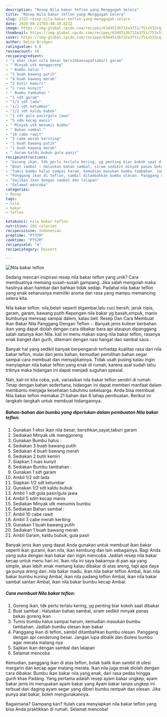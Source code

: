 ```yaml
---
description: "Resep Nila bakar teflon yang Menggugah Selera"
title: "Resep Nila bakar teflon yang Menggugah Selera"
slug: 2337-resep-nila-bakar-teflon-yang-menggugah-selera
date: 2020-08-21T03:48:39.821Z
image: https://img-global.cpcdn.com/recipes/63d4513b732a3f51/751x532cq70/nila-bakar-teflon-foto-resep-utama.jpg
thumbnail: https://img-global.cpcdn.com/recipes/63d4513b732a3f51/751x532cq70/nila-bakar-teflon-foto-resep-utama.jpg
cover: https://img-global.cpcdn.com/recipes/63d4513b732a3f51/751x532cq70/nila-bakar-teflon-foto-resep-utama.jpg
author: Delia Bridges
ratingvalue: 4.8
reviewcount: 10
recipeingredient:
- "1 ekor ikan nila besar bersihkansayattaburi garam"
- " Minyak utk menggoreng"
- " Bumbu halus "
- "3 buah bawang putih"
- "4 buah bawang merah"
- "2 butir kemiri"
- "1 ruas kunyit"
- " Bumbu tambahan "
- "1 sdt garam"
- "1/2 sdt lada"
- "1/2 sdt ketumbar"
- "1/2 sdt kaldu bubuk"
- "1 sdt gula pasirgula jawa"
- "5 sdm kecap manis"
- " Minyak utk menumis bumbu"
- " Bahan sambal "
- "10 cabe rawit"
- "3 cabe merah keriting"
- "1 buah bawang putih"
- "1 buah bawang merah"
- " Garam kaldu bubuk gula pasir"
recipeinstructions:
- "Goreng ikan, tdk perlu terlalu kering, yg penting biar kokoh saat dibakar"
- "Buat sambal : Haluskan bahan sambal, siram sedikit minyak panas bekas goreng ikan"
- "Tumis bumbu halus sampai harum, kemudian masukan bumbu tambahan. Jadilah bumbu olesan ikan bakar"
- "Panggang ikan di teflon, sambil ditambahkan bumbu olesan. Panggang dengan api cenderung besar. Jangan lupa dibalik dan diolesi bumbu agar merata matang nya"
- "Sajikan ikan dengan sambal dan lalapan"
- "Selamat mencoba"
categories:
- Resep
tags:
- nila
- bakar
- teflon

katakunci: nila bakar teflon 
nutrition: 202 calories
recipecuisine: Indonesian
preptime: "PT37M"
cooktime: "PT52M"
recipeyield: "4"
recipecategory: Dessert

---
```



![Nila bakar teflon](https://img-global.cpcdn.com/recipes/63d4513b732a3f51/751x532cq70/nila-bakar-teflon-foto-resep-utama.jpg)

Sedang mencari inspirasi resep nila bakar teflon yang unik? Cara membuatnya memang susah-susah gampang. Jika salah mengolah maka hasilnya akan hambar dan bahkan tidak sedap. Padahal nila bakar teflon yang enak seharusnya memiliki aroma dan rasa yang mampu memancing selera kita.

Nila bakar teflon. nila,belah seperti digambar,lalu cuci bersih, jeruk nipis, garam, garam, bawang putih Kepengen nila bakar yg basah,empuk, manis bumbunya meresap sampai dalem, kalau beli. Resep Dan Cara Membuat Ikan Bakar Nila Panggang Dengan Teflon -. Banyak jenis kuliner berbahan ikan yang dapat diolah dengan cara dibakar bara api ataupun dipanggang salah satunya ikan Nila. kali ini menu makan siang nila bakar teflon, rasanya enak banget dan gurih, ditemani dengan nasi hangat dan sambal saus .

Banyak hal yang sedikit banyak berpengaruh terhadap kualitas rasa dari nila bakar teflon, mulai dari jenis bahan, kemudian pemilihan bahan segar sampai cara membuat dan menyajikannya. Tidak usah pusing kalau ingin menyiapkan nila bakar teflon yang enak di rumah, karena asal sudah tahu triknya maka hidangan ini dapat menjadi suguhan spesial.


Nah, kali ini kita coba, yuk, variasikan nila bakar teflon sendiri di rumah. Tetap dengan bahan sederhana, hidangan ini dapat memberi manfaat dalam membantu menjaga kesehatan tubuhmu sekeluarga. Anda bisa membuat Nila bakar teflon memakai 21 bahan dan 6 tahap pembuatan. Berikut ini langkah-langkah untuk membuat hidangannya.

<!--inarticleads1-->

##### Bahan-bahan dan bumbu yang diperlukan dalam pembuatan Nila bakar teflon:

1. Gunakan 1 ekor ikan nila besar, bersihkan,sayat,taburi garam
1. Sediakan  Minyak utk menggoreng
1. Gunakan  Bumbu halus :
1. Sediakan 3 buah bawang putih
1. Sediakan 4 buah bawang merah
1. Sediakan 2 butir kemiri
1. Siapkan 1 ruas kunyit
1. Sediakan  Bumbu tambahan :
1. Gunakan 1 sdt garam
1. Ambil 1/2 sdt lada
1. Siapkan 1/2 sdt ketumbar
1. Gunakan 1/2 sdt kaldu bubuk
1. Ambil 1 sdt gula pasir/gula jawa
1. Ambil 5 sdm kecap manis
1. Sediakan  Minyak utk menumis bumbu
1. Sediakan  Bahan sambal :
1. Ambil 10 cabe rawit
1. Ambil 3 cabe merah keriting
1. Gunakan 1 buah bawang putih
1. Sediakan 1 buah bawang merah
1. Ambil  Garam, kaldu bubuk, gula pasir


Banyak jenis ikan yang dapat Anda gunakan untuk membuat ikan bakar seperti ikan gurami, ikan nila, ikan kembung dan lain sebagainya. Bagi Anda yang suka dengan ikan bakar dan ingin mencoba. Jadilah resep nila bakar kecap untuk menu hari ini. Ikan nila ini saya bakarnya di pan aja yang simple, akan lebih enak memang kalau dibakar di atas areng, tapi apa daya ga punya areng dan..nila bakar madu, ikan nila bakar teflon Ambal, ikan nila bakar bumbu kuning Ambal, ikan nila padang teflon Ambal, ikan nila bakar sambal santan Ambal, ikan nila bakar bumbu kecap Ambal. 

<!--inarticleads2-->

##### Cara membuat Nila bakar teflon:

1. Goreng ikan, tdk perlu terlalu kering, yg penting biar kokoh saat dibakar
1. Buat sambal : Haluskan bahan sambal, siram sedikit minyak panas bekas goreng ikan
1. Tumis bumbu halus sampai harum, kemudian masukan bumbu tambahan. Jadilah bumbu olesan ikan bakar
1. Panggang ikan di teflon, sambil ditambahkan bumbu olesan. Panggang dengan api cenderung besar. Jangan lupa dibalik dan diolesi bumbu agar merata matang nya
1. Sajikan ikan dengan sambal dan lalapan
1. Selamat mencoba


Kemudian, panggang ikan di atas teflon, bolak balik ikan sambil di olesi margarin dan kecap agar matang merata. Ikan nila juga enak diolah dengan cara dibakar. Bumbu ikan bakar nila yang enak, dari rasa pedas hingga gurih khas Padang. Yang pertama adalah resep ayam bakar ungkep, ayam bakar jenis ini merupakan ayam bakar yang Ayam bakar tanpa ungkep ini terbuat dari daging ayam segar yang diberi bumbu rempah dan olesan. Jika punya alat bakar, boleh mengunakannya. 

Bagaimana? Gampang kan? Itulah cara menyiapkan nila bakar teflon yang bisa Anda praktikkan di rumah. Selamat mencoba!
